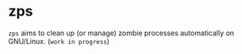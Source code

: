 # zps
`zps` aims to clean up (or manage) zombie processes automatically on GNU/Linux. (`work in progress`)